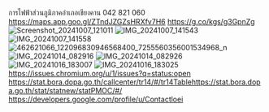 การไฟฟ้าส่วนภูมิภาคอำเภอเชียงคาน
042 821 060
https://maps.app.goo.gl/ZTndJZGZsHRXfv7H6
 https://g.co/kgs/g3GpnZg
![Screenshot_20241007_121011](https://github.com/user-attachments/assets/7490365d-2375-44c0-905a-3ac2f5976167)
![IMG_20241007_141543](https://github.com/user-attachments/assets/eba08428-661b-4b95-808d-3ed02cbe4c97)
![IMG_20241007_141558](https://github.com/user-attachments/assets/39b2361a-8bb7-42b0-88b0-b5087f1b8e03)
![462621066_122096830946568400_7255560356001534968_n](https://github.com/user-attachments/assets/4db49144-db50-4424-a638-08beef857f38)
![IMG_20241014_082916](https://github.com/user-attachments/assets/83990c29-cd50-4d5e-a7cf-47299aab853f)
![IMG_20241014_082926](https://github.com/user-attachments/assets/d528a116-29e7-4070-b7b5-92c57883f710)
![IMG_20241016_183007](https://github.com/user-attachments/assets/4ac78477-3707-4230-a891-034e4a3308b7)
![IMG_20241016_183025](https://github.com/user-attachments/assets/7109beb9-8e02-428f-ae5e-e35d46ecd8bc)
https://issues.chromium.org/u/1/issues?q=status:open
https://stat.bora.dopa.go.th/callcenter/tr14/#/tr14Tablehttps://stat.bora.dopa.go.th/stat/statnew/statPMOC/#/
https://developers.google.com/profile/u/Contactloei
